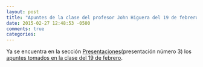 ```yaml
---
layout: post
title: "Apuntes de la clase del profesor John Higuera del 19 de febrero de 2015"
date: 2015-02-27 12:48:53 -0500
comments: true
categories: 
---
```

Ya se encuentra en la sección [Presentaciones](/presentaciones)(presentación número 3) los [apuntes tomados en la clase del 19 de febrero](http://videojuegosun.github.io/Workflow).